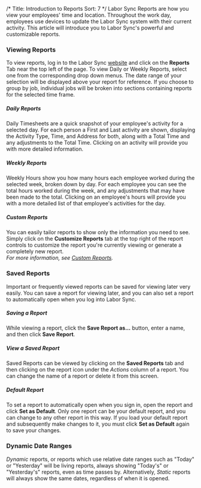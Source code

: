 /*
Title: Introduction to Reports
Sort: 7
*/
Labor Sync Reports are how you view your employees' time and location.  Throughout the work day, employees use devices to update the Labor Sync system with their current activity.  This article will introduce you to Labor Sync's powerful and customizable reports.

### Viewing Reports
To view reports, log in to the Labor Sync [website](https://www.laborsync.com/login) and click on the **Reports** Tab near the top left of the page. To view Daily or Weekly Reports, select one from the corresponding drop down menus.  The date range of your selection will be displayed above your report for reference.  If you choose to group by job, individual jobs will be broken into sections containing reports for the selected time frame.

##### Daily Reports
Daily Timesheets are a quick snapshot of your employee's activity for a selected day.  For each person a First and Last activity are shown, displaying the Activity Type, Time, and Address for both, along with a Total Time and any adjustments to the Total Time. Clicking on an activity will provide you with more detailed information.

##### Weekly Reports
Weekly Hours show you how many hours each employee worked during the selected week, broken down by day.  For each employee you can see the total hours worked during the week, and any adjustments that may have been made to the total.  Clicking on an employee's hours will provide you with a more detailed list of that employee's activities for the day.

##### Custom Reports
You can easily tailor reports to show only the information you need to see.  Simply click on the **Customize Reports** tab at the top right of the report controls to customize the report you're currently viewing or generate a completely new report.  
*For more information, see [Custom Reports](http://support.laborsync.com/kb/advanced-topics/custom-reports).*  

### Saved Reports
Important or frequently viewed reports can be saved for viewing later very easily.  You can save a report for viewing later, and you can also set a report to automatically open when you log into Labor Sync. 

##### Saving a Report
While viewing a report, click the **Save Report as...** button, enter a name, and then click **Save Report**. 

##### View a Saved Report
Saved Reports can be viewed by clicking on the **Saved Reports** tab and then clicking on the report icon under the *Actions* column of a report. You can change the name of a report or delete it from this screen.

##### Default Report
To set a report to automatically open when you sign in, open the report and click **Set as Default**.  Only one report can be your default report, and you can change to any other report in this way.  If you load your default report and subsequently make changes to it, you must click **Set as Default** again to save your changes.  

### Dynamic Date Ranges
*Dynamic* reports, or reports which use relative date ranges such as "Today" or "Yesterday" will be living reports, always showing "Today's" or "Yesterday's" reports, even as time passes by.  Alternatively, *Static* reports will always show the same dates, regardless of when it is opened.